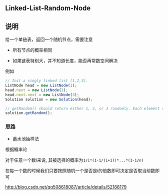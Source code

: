 ## Linked-List-Random-Node

## 说明

给一个单链表，返回一个随机节点，需要注意

- 所有节点的概率相同

- 如果链表特别大，并不知道长度，能否再常数空间解决

例如

```js
// Init a singly linked list [1,2,3].
ListNode head = new ListNode(1);
head.next = new ListNode(2);
head.next.next = new ListNode(3);
Solution solution = new Solution(head);

// getRandom() should return either 1, 2, or 3 randomly. Each element should have equal probability of returning.
solution.getRandom();
```

### 思路

- 蓄水池抽样法

根据概率论

对于任意一个数i来说, 其被选择的概率为`1/i*(1-1/(i+1))*...*(1-1/n)`

在每一个数的时候我们只要按照随机一个是否是i的倍数即可决定是否取当前数即可

http://blog.csdn.net/qq508618087/article/details/52188179